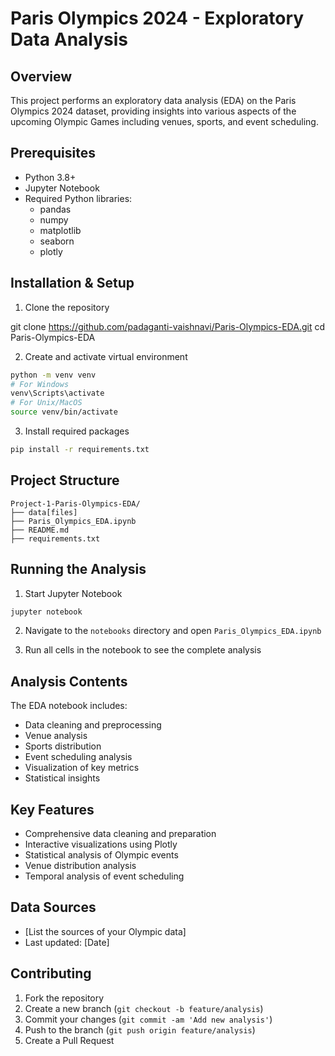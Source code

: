 # Paris Olympics 2024 - Exploratory Data Analysis

## Overview
This project performs an exploratory data analysis (EDA) on the Paris Olympics 2024 dataset, providing insights into various aspects of the upcoming Olympic Games including venues, sports, and event scheduling.

## Prerequisites
- Python 3.8+
- Jupyter Notebook
- Required Python libraries:
  - pandas
  - numpy
  - matplotlib
  - seaborn
  - plotly

## Installation & Setup

1. Clone the repository

git clone https://github.com/padaganti-vaishnavi/Paris-Olympics-EDA.git
cd Paris-Olympics-EDA

2. Create and activate virtual environment

```bash
python -m venv venv
# For Windows
venv\Scripts\activate
# For Unix/MacOS
source venv/bin/activate
```

3. Install required packages

```bash
pip install -r requirements.txt
```

## Project Structure

```
Project-1-Paris-Olympics-EDA/
├── data[files]
├── Paris_Olympics_EDA.ipynb
├── README.md
├── requirements.txt
```

## Running the Analysis

1. Start Jupyter Notebook

```bash
jupyter notebook
```

2. Navigate to the `notebooks` directory and open `Paris_Olympics_EDA.ipynb`

3. Run all cells in the notebook to see the complete analysis

## Analysis Contents

The EDA notebook includes:
- Data cleaning and preprocessing
- Venue analysis
- Sports distribution
- Event scheduling analysis
- Visualization of key metrics
- Statistical insights

## Key Features
- Comprehensive data cleaning and preparation
- Interactive visualizations using Plotly
- Statistical analysis of Olympic events
- Venue distribution analysis
- Temporal analysis of event scheduling

## Data Sources
- [List the sources of your Olympic data]
- Last updated: [Date]

## Contributing
1. Fork the repository
2. Create a new branch (`git checkout -b feature/analysis`)
3. Commit your changes (`git commit -am 'Add new analysis'`)
4. Push to the branch (`git push origin feature/analysis`)
5. Create a Pull Request
